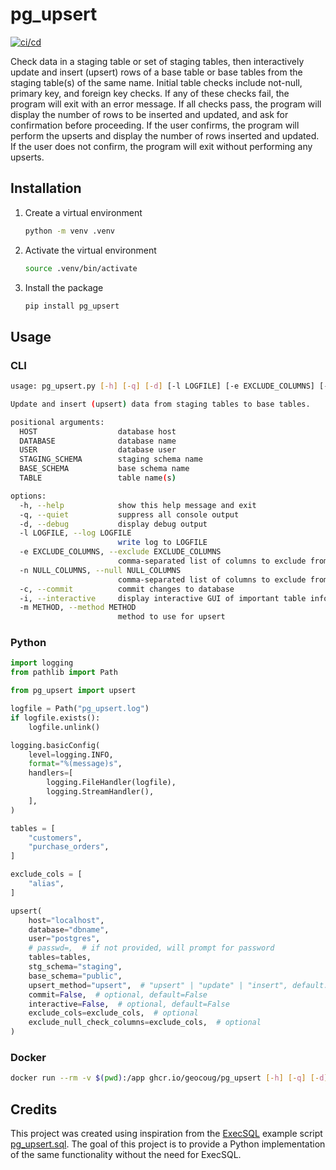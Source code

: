 # pg_upsert

[![ci/cd](https://github.com/geocoug/pg_upsert/actions/workflows/ci-cd.yml/badge.svg)](https://github.com/geocoug/pg_upsert/actions/workflows/ci-cd.yml)

Check data in a staging table or set of staging tables, then interactively update and insert (upsert) rows of a base table or base tables from the staging table(s) of the same name. Initial table checks include not-null, primary key, and foreign key checks. If any of these checks fail, the program will exit with an error message. If all checks pass, the program will display the number of rows to be inserted and updated, and ask for confirmation before proceeding. If the user confirms, the program will perform the upserts and display the number of rows inserted and updated. If the user does not confirm, the program will exit without performing any upserts.

## Installation

1. Create a virtual environment

    ```sh
    python -m venv .venv
    ```

2. Activate the virtual environment

    ```sh
    source .venv/bin/activate
    ```

3. Install the package

    ```sh
    pip install pg_upsert
    ```

## Usage

### CLI

```sh
usage: pg_upsert.py [-h] [-q] [-d] [-l LOGFILE] [-e EXCLUDE_COLUMNS] [-n NULL_COLUMNS] [-c] [-i] [-m METHOD] HOST DATABASE USER STAGING_SCHEMA BASE_SCHEMA TABLE [TABLE ...]

Update and insert (upsert) data from staging tables to base tables.

positional arguments:
  HOST                  database host
  DATABASE              database name
  USER                  database user
  STAGING_SCHEMA        staging schema name
  BASE_SCHEMA           base schema name
  TABLE                 table name(s)

options:
  -h, --help            show this help message and exit
  -q, --quiet           suppress all console output
  -d, --debug           display debug output
  -l LOGFILE, --log LOGFILE
                        write log to LOGFILE
  -e EXCLUDE_COLUMNS, --exclude EXCLUDE_COLUMNS
                        comma-separated list of columns to exclude from null checks
  -n NULL_COLUMNS, --null NULL_COLUMNS
                        comma-separated list of columns to exclude from null checks
  -c, --commit          commit changes to database
  -i, --interactive     display interactive GUI of important table information
  -m METHOD, --method METHOD
                        method to use for upsert
```

### Python

```py
import logging
from pathlib import Path

from pg_upsert import upsert

logfile = Path("pg_upsert.log")
if logfile.exists():
    logfile.unlink()

logging.basicConfig(
    level=logging.INFO,
    format="%(message)s",
    handlers=[
        logging.FileHandler(logfile),
        logging.StreamHandler(),
    ],
)

tables = [
    "customers",
    "purchase_orders",
]

exclude_cols = [
    "alias",
]

upsert(
    host="localhost",
    database="dbname",
    user="postgres",
    # passwd=,  # if not provided, will prompt for password
    tables=tables,
    stg_schema="staging",
    base_schema="public",
    upsert_method="upsert",  # "upsert" | "update" | "insert", default: "upsert"
    commit=False,  # optional, default=False
    interactive=False,  # optional, default=False
    exclude_cols=exclude_cols,  # optional
    exclude_null_check_columns=exclude_cols,  # optional
)
```

### Docker

```sh
docker run --rm -v $(pwd):/app ghcr.io/geocoug/pg_upsert [-h] [-q] [-d] [-l LOGFILE] [-e EXCLUDE_COLUMNS] [-n NULL_COLUMNS] [-c] [-i] [-m METHOD] HOST DATABASE USER STAGING_SCHEMA BASE_SCHEMA TABLE [TABLE ...]
```

## Credits

This project was created using inspiration from the [ExecSQL](https://execsql.readthedocs.io/en/latest/index.html) example script [pg_upsert.sql](https://osdn.net/projects/execsql-upsert/). The goal of this project is to provide a Python implementation of the same functionality without the need for ExecSQL.
